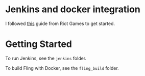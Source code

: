 # Jenkins and docker integration

I followed [this](https://technology.riotgames.com/news/putting-jenkins-docker-container) guide from Riot Games to get started. 

# Getting Started

To run Jenkins, see the `jenkins` folder. 

To build Fling with Docker, see the `fling_build` folder.